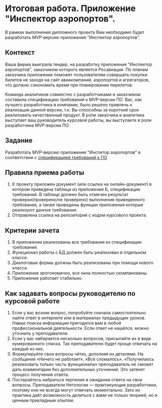 # Итоговая работа. Приложение "Инспектор аэропортов".
В рамках выполнения дипломного проекта Вам необходимо будет разработать MVP-версию приложения "Инспектор аэропортов". 

## Контекст 

Ваша фирма выиграла тендер, на разработку приложения "Инспектор аэропортов", заказчиком которого является Росавиация. По планам заказчика приложение поможет пользователям совершать покупки билетов не заходя на сайт авиакомпаний, аэропортов и агрегаторов, что должно сэкономить время при планировании перелетов. 

Команда аналитиков совместно с разработчиками и заказчиком составила спецификацию требований к MVP-версии ПО. Вас, как лучшего разработчика в компании, было решено привлечь к реализации данной версии, т.к. Вы споособны за короткий срок реализовать качественный продукт. В роли заказчика и аналитика выступает ваш руководитель курсовой работы, вы выступаете в роли разработчика MVP-версии ПО.

## Задание

Разработать MVP-версию приложения "Инспетор аэропортов" в соответствии с [спецификацией требований к ПО][1]

## Правила приема работы

1. К проекту приложен документ (или ссылка на онлайн-документ) в котором приведена таблица из приложения Б, спецификации требований. В таблице должен быть отмечен результат проверки(проверено/не проверено) выполнения приведенного требования, а также приведены функции приложения которые реализуют данное требование.
2. Отправлена ссылка на репозиторий с кодом курсового проекта.

## Критерии зачета

1. В приложении реализованы все требования из спецификации требований.
2. Функционал работы с БД должен быть реализован в отдельном классе.
3. Диалоговые формы должны быть реализованы при помощи нового класса.
4. Приложение эрогономично, все окна полностью скомпанованы.
5. Приложение работает стабильно. 

## Как задавать вопросы руководителю по курсовой работе
1. Если у вас возник вопрос, попробуйте сначала самостоятельно найти ответ в интернете или в материалах предыдущих уроков. Навык поиска информации пригодится вам в любой профессиональной деятельности. Если ответ не нашёлся, можно уточнить у преподавателя.
2. Если у вас набирается несколько вопросов, присылайте их в виде нумерованного списка. Так преподавателю будет проще отвечать на каждый из них.
3. Формулируйте свои вопросы чётко, дополняя их деталями. На сообщения «Ничего не работает», «Всё сломалось», «Получилаось реализовать только часть функционала» преподаватель не сможет дать комментарии без дополнительных уточнений. Это затянет процесс получения ответа.
4. Постарайтесь набраться терпения в ожидании ответа на свои вопросы. Преподаватели Нетологии — практикующие разработчики, поэтому они не всегда могут отвечать моментально. Зато их практика даёт возможность делиться с вами не только теорией, но и ценным прикладным опытом.

[1]: https://docs.google.com/document/d/1LsB_fs6rb4DmTMfGfDIwe5anEAI9VL9y089s_B8fJf0/edit?usp=sharing 

